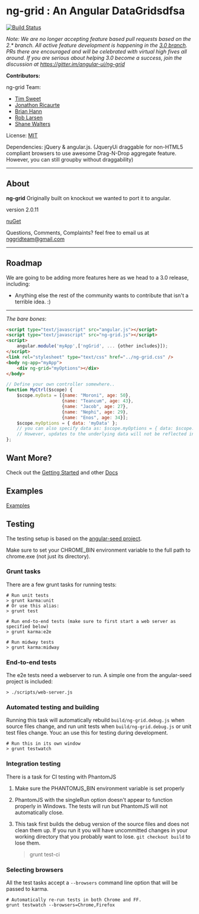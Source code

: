 # ng-grid : An Angular DataGridsdfsa

[![Build Status](https://travis-ci.org/angular-ui/ng-grid.png)](https://travis-ci.org/angular-ui/ng-grid)

_Note: We are no longer accepting feature based pull requests based on the 2.* branch. All active feature development is happening in the [3.0 branch](https://github.com/angular-ui/ng-grid/tree/3.0). PRs there are encouraged and will be celebrated with virtual high fives all around.  If you are serious about helping 3.0 become a success, join the discussion at https://gitter.im/angular-ui/ng-grid_

__Contributors:__

ng-grid Team:
* [Tim Sweet](http://ornerydevelopment.blogspot.com/)
* [Jonathon Ricaurte](https://github.com/jonricaurte)
* [Brian Hann](https://github.com/c0bra)
* [Rob Larsen](https://github.com/roblarsen)
* [Shane Walters](https://github.com/swalters)

License: [MIT](http://www.opensource.org/licenses/mit-license.php)

Dependencies: jQuery & angular.js. (JqueryUi draggable for non-HTML5 compliant browsers to use awesome Drag-N-Drop aggregate feature. However, you can still groupby without draggability)

***

## About
__ng-grid__ Originally built on knockout we wanted to port it to angular.

version 2.0.11

[nuGet](https://nuget.org/packages/ng-grid)


Questions, Comments, Complaints? feel free to email us at nggridteam@gmail.com

***

## Roadmap

We are going to be adding more features here as we head to a 3.0 release, including:

* Anything else the rest of the community wants to contribute that isn't a terrible idea. :)

***
_The bare bones_:

```html
<script type="text/javascript" src="angular.js"></script>
<script type="text/javascript" src="ng-grid.js"></script>
<script>
    angular.module('myApp',['ngGrid', ... {other includes}]);
</script>
<link rel="stylesheet" type="text/css" href="../ng-grid.css" /> 
<body ng-app="myApp">
    <div ng-grid="myOptions"></div>
</body>
```
```javascript
// Define your own controller somewhere..
function MyCtrl($scope) {
	$scope.myData = [{name: "Moroni", age: 50},
                     {name: "Teancum", age: 43},
                     {name: "Jacob", age: 27},
                     {name: "Nephi", age: 29},
                     {name: "Enos", age: 34}];
	$scope.myOptions = { data: 'myData' };
	// you can also specify data as: $scope.myOptions = { data: $scope.myData }. 
	// However, updates to the underlying data will not be reflected in the grid
};

```

## Want More?
Check out the [Getting Started](https://github.com/angular-ui/ng-grid/wiki/Getting-started) and other [Docs](https://github.com/angular-ui/ng-grid/wiki)

## Examples
[Examples](http://angular-ui.github.com/ng-grid/)

## Testing

The testing setup is based on the [angular-seed project](https://github.com/angular/angular-seed/).

Make sure to set your CHROME_BIN environment variable to the full path to chrome.exe (not just its directory).

### Grunt tasks

There are a few grunt tasks for running tests:
    
    # Run unit tests
    > grunt karma:unit
    # Or use this alias:
    > grunt test

    # Run end-to-end tests (make sure to first start a web server as specified below)
    > grunt karma:e2e

    # Run midway tests
    > grunt karma:midway

### End-to-end tests

The e2e tests need a webserver to run. A simple one from the angular-seed project is included:

    > ./scripts/web-server.js

### Automated testing and building

Running this task will automatically rebuild `build/ng-grid.debug.js` when source files change, and run unit tests when `build/ng-grid.debug.js` or unit test files change. Youc an use this for testing during development.

    # Run this in its own window
    > grunt testwatch

### Integration testing

There is a task for CI testing with PhantomJS

1. Make sure the PHANTOMJS_BIN environment variable  is set properly
2. PhantomJS with the singleRun option doesn't appear to function properly in Windows. The tests will run but PhantomJS will not automatically close.
3. This task first builds the debug version of the source files and does not clean them up. If you run it you will have uncommitted changes in your working directory that you probably want to lose. `git checkout build` to lose them.

    > grunt test-ci

### Selecting browsers

All the test tasks accept a `--browsers` command line option that will be passed to karma.
    
    # Automatically re-run tests in both Chrome and FF.
    grunt testwatch --browsers=Chrome,Firefox
